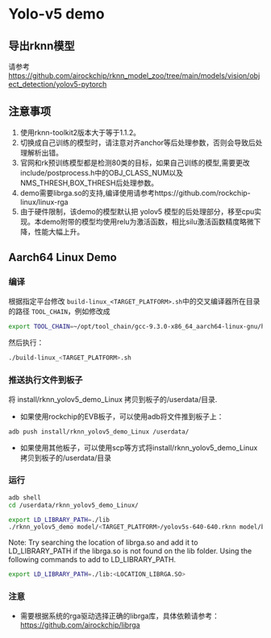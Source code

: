 # Yolo-v5 demo

## 导出rknn模型

请参考 https://github.com/airockchip/rknn_model_zoo/tree/main/models/vision/object_detection/yolov5-pytorch



## 注意事项

1. 使用rknn-toolkit2版本大于等于1.1.2。
2. 切换成自己训练的模型时，请注意对齐anchor等后处理参数，否则会导致后处理解析出错。
3. 官网和rk预训练模型都是检测80类的目标，如果自己训练的模型,需要更改include/postprocess.h中的OBJ_CLASS_NUM以及NMS_THRESH,BOX_THRESH后处理参数。
5. demo需要librga.so的支持,编译使用请参考https://github.com/rockchip-linux/linux-rga
5. 由于硬件限制，该demo的模型默认把 yolov5 模型的后处理部分，移至cpu实现。本demo附带的模型均使用relu为激活函数，相比silu激活函数精度略微下降，性能大幅上升。

## Aarch64 Linux Demo

### 编译

根据指定平台修改 `build-linux_<TARGET_PLATFORM>.sh`中的交叉编译器所在目录的路径 `TOOL_CHAIN`，例如修改成

```sh
export TOOL_CHAIN=~/opt/tool_chain/gcc-9.3.0-x86_64_aarch64-linux-gnu/host
```

然后执行：

```sh
./build-linux_<TARGET_PLATFORM>.sh
```

### 推送执行文件到板子


将 install/rknn_yolov5_demo_Linux 拷贝到板子的/userdata/目录.

- 如果使用rockchip的EVB板子，可以使用adb将文件推到板子上：

```
adb push install/rknn_yolov5_demo_Linux /userdata/
```

- 如果使用其他板子，可以使用scp等方式将install/rknn_yolov5_demo_Linux拷贝到板子的/userdata/目录

### 运行

```sh
adb shell
cd /userdata/rknn_yolov5_demo_Linux/

export LD_LIBRARY_PATH=./lib
./rknn_yolov5_demo model/<TARGET_PLATFORM>/yolov5s-640-640.rknn model/bus.jpg
```

Note: Try searching the location of librga.so and add it to LD_LIBRARY_PATH if the librga.so is not found on the lib folder.
Using the following commands to add to LD_LIBRARY_PATH.

```sh
export LD_LIBRARY_PATH=./lib:<LOCATION_LIBRGA.SO>
```



### 注意

- 需要根据系统的rga驱动选择正确的librga库，具体依赖请参考： https://github.com/airockchip/librga
